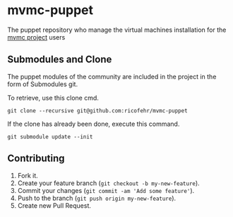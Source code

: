 # mvmc-puppet
The puppet repository who manage the virtual machines installation for the [mvmc project](https://github.com/ricofehr/mvmc) users 

## Submodules and Clone
The puppet modules of the community are included in the project in the form of Submodules git.

To retrieve, use this clone cmd.
```
git clone --recursive git@github.com:ricofehr/mvmc-puppet
```

If the clone has already been done, execute this command.
```
git submodule update --init
```

## Contributing

1. Fork it.
2. Create your feature branch (`git checkout -b my-new-feature`).
3. Commit your changes (`git commit -am 'Add some feature'`).
4. Push to the branch (`git push origin my-new-feature`).
5. Create new Pull Request.
